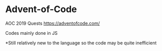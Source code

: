 # Advent-of-Code
AOC 2019 Quests
https://adventofcode.com/

Codes mainly done in JS

*Still relatively new to the language so the code may be quite inefficient
